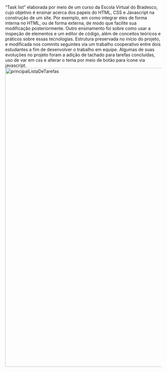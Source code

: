 “Task list” elaborada por meio de um curso da Escola Virtual do Bradesco, cujo objetivo é ensinar acerca dos papeis do HTML, CSS e Javascript na construção de um site.  Por exemplo, em como integrar eles de forma interna no HTML, ou de forma externa, de modo que facilite sua modificação posteriormente. Outro ensinamento foi sobre como usar a inspeção de elementos e um editor de código, além de conceitos teóricos e práticos sobre essas tecnologias. Estrutura preservada no início do projeto, e modificada nos commits seguintes via um trabalho cooperativo entre dois estudantes a fim de desenvolver o trabalho em equipe. Algumas de suas evoluções no projeto foram a adição de tachado para tarefas concluídas, uso de var em css  e alterar o tema por meio de botão para ícone via javascript.  
<img width="960" alt="principalListaDeTarefas" src="[https://user-images.githubusercontent.com/100203503/228722352-1fb58895-a57c-42e8-9f48-98948af924d4.png](https://github.com/eduardosaatkamp/Task-list-example/blob/Proposta-alterada-para-treino-prático-de-uso-de-GitHub/previewTask.PNG)https://github.com/eduardosaatkamp/Task-list-example/blob/Proposta-alterada-para-treino-prático-de-uso-de-GitHub/previewTask.PNG">
